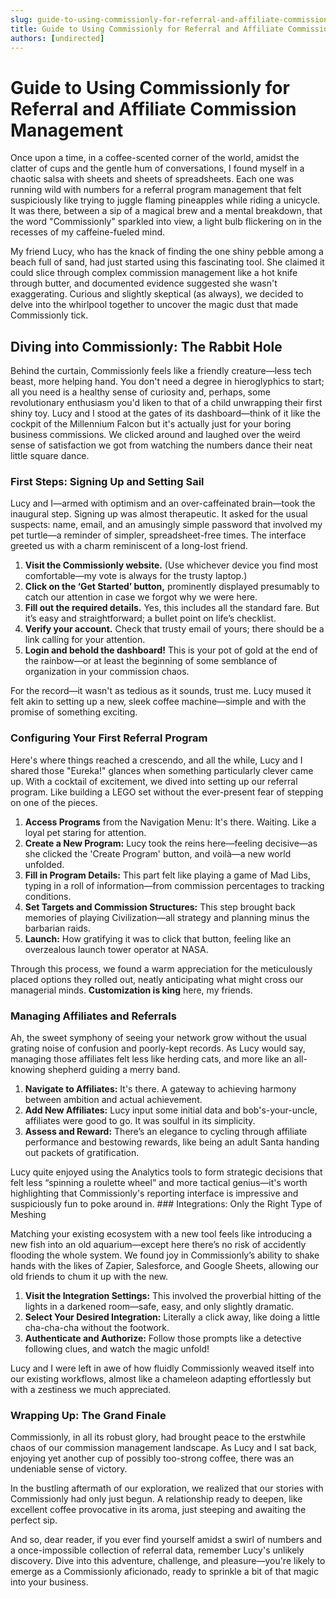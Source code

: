 ```yaml
---
slug: guide-to-using-commissionly-for-referral-and-affiliate-commission-management
title: Guide to Using Commissionly for Referral and Affiliate Commission Management
authors: [undirected]
---
```



# Guide to Using Commissionly for Referral and Affiliate Commission Management

Once upon a time, in a coffee-scented corner of the world, amidst the clatter of cups and the gentle hum of conversations, I found myself in a chaotic salsa with sheets and sheets of spreadsheets. Each one was running wild with numbers for a referral program management that felt suspiciously like trying to juggle flaming pineapples while riding a unicycle. It was there, between a sip of a magical brew and a mental breakdown, that the word "Commissionly" sparkled into view, a light bulb flickering on in the recesses of my caffeine-fueled mind.

My friend Lucy, who has the knack of finding the one shiny pebble among a beach full of sand, had just started using this fascinating tool. She claimed it could slice through complex commission management like a hot knife through butter, and documented evidence suggested she wasn't exaggerating. Curious and slightly skeptical (as always), we decided to delve into the whirlpool together to uncover the magic dust that made Commissionly tick.

## Diving into Commissionly: The Rabbit Hole

Behind the curtain, Commissionly feels like a friendly creature—less tech beast, more helping hand. You don't need a degree in hieroglyphics to start; all you need is a healthy sense of curiosity and, perhaps, some revolutionary enthusiasm you'd liken to that of a child unwrapping their first shiny toy. Lucy and I stood at the gates of its dashboard—think of it like the cockpit of the Millennium Falcon but it's actually just for your boring business commissions. We clicked around and laughed over the weird sense of satisfaction we got from watching the numbers dance their neat little square dance.

### First Steps: Signing Up and Setting Sail

Lucy and I—armed with optimism and an over-caffeinated brain—took the inaugural step. Signing up was almost therapeutic. It asked for the usual suspects: name, email, and an amusingly simple password that involved my pet turtle—a reminder of simpler, spreadsheet-free times. The interface greeted us with a charm reminiscent of a long-lost friend. 

1. **Visit the Commissionly website.** (Use whichever device you find most comfortable—my vote is always for the trusty laptop.)
2. **Click on the ‘Get Started’ button,** prominently displayed presumably to catch our attention in case we forgot why we were here.
3. **Fill out the required details.** Yes, this includes all the standard fare. But it’s easy and straightforward; a bullet point on life’s checklist.
4. **Verify your account.** Check that trusty email of yours; there should be a link calling for your attention.
5. **Login and behold the dashboard!** This is your pot of gold at the end of the rainbow—or at least the beginning of some semblance of organization in your commission chaos.

For the record—it wasn't as tedious as it sounds, trust me. Lucy mused it felt akin to setting up a new, sleek coffee machine—simple and with the promise of something exciting. 

### Configuring Your First Referral Program

Here's where things reached a crescendo, and all the while, Lucy and I shared those "Eureka!" glances when something particularly clever came up. With a cocktail of excitement, we dived into setting up our referral program. Like building a LEGO set without the ever-present fear of stepping on one of the pieces.

1. **Access Programs** from the Navigation Menu: It's there. Waiting. Like a loyal pet staring for attention.
2. **Create a New Program:** Lucy took the reins here—feeling decisive—as she clicked the 'Create Program' button, and voilà—a new world unfolded.
3. **Fill in Program Details:** This part felt like playing a game of Mad Libs, typing in a roll of information—from commission percentages to tracking conditions. 
4. **Set Targets and Commission Structures:** This step brought back memories of playing Civilization—all strategy and planning minus the barbarian raids.
5. **Launch:** How gratifying it was to click that button, feeling like an overzealous launch tower operator at NASA.

Through this process, we found a warm appreciation for the meticulously placed options they rolled out, neatly anticipating what might cross our managerial minds. **Customization is king** here, my friends.

### Managing Affiliates and Referrals

Ah, the sweet symphony of seeing your network grow without the usual grating noise of confusion and poorly-kept records. As Lucy would say, managing those affiliates felt less like herding cats, and more like an all-knowing shepherd guiding a merry band.

1. **Navigate to Affiliates:** It's there. A gateway to achieving harmony between ambition and actual achievement.
2. **Add New Affiliates:** Lucy input some initial data and bob's-your-uncle, affiliates were good to go. It was soulful in its simplicity.
3. **Assess and Reward:** There’s an elegance to cycling through affiliate performance and bestowing rewards, like being an adult Santa handing out packets of gratification.

Lucy quite enjoyed using the Analytics tools to form strategic decisions that felt less “spinning a roulette wheel” and more tactical genius—it's worth highlighting that Commissionly's reporting interface is impressive and suspiciously fun to poke around in. ### Integrations: Only the Right Type of Meshing 

Matching your existing ecosystem with a new tool feels like introducing a new fish into an old aquarium—except here there’s no risk of accidently flooding the whole system. We found joy in Commissionly’s ability to shake hands with the likes of Zapier, Salesforce, and Google Sheets, allowing our old friends to chum it up with the new.

1. **Visit the Integration Settings:** This involved the proverbial hitting of the lights in a darkened room—safe, easy, and only slightly dramatic.
2. **Select Your Desired Integration:** Literally a click away, like doing a little cha-cha-cha without the footwork.
3. **Authenticate and Authorize:** Follow those prompts like a detective following clues, and watch the magic unfold!

Lucy and I were left in awe of how fluidly Commissionly weaved itself into our existing workflows, almost like a chameleon adapting effortlessly but with a zestiness we much appreciated.

### Wrapping Up: The Grand Finale

Commissionly, in all its robust glory, had brought peace to the erstwhile chaos of our commission management landscape. As Lucy and I sat back, enjoying yet another cup of possibly too-strong coffee, there was an undeniable sense of victory.

In the bustling aftermath of our exploration, we realized that our stories with Commissionly had only just begun. A relationship ready to deepen, like excellent coffee provocative in its aroma, just steeping and awaiting the perfect sip.

And so, dear reader, if you ever find yourself amidst a swirl of numbers and a once-impossible collection of referral data, remember Lucy's unlikely discovery. Dive into this adventure, challenge, and pleasure—you're likely to emerge as a Commissionly aficionado, ready to sprinkle a bit of that magic into your business.
